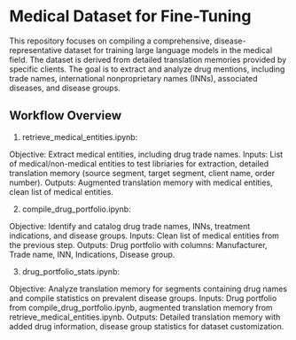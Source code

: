 # Medical Dataset for Fine-Tuning

This repository focuses on compiling a comprehensive, disease-representative dataset for training large language models in the medical field. The dataset is derived from detailed translation memories provided by specific clients. The goal is to extract and analyze drug mentions, including trade names, international nonproprietary names (INNs), associated diseases, and disease groups.

## Workflow Overview
1. retrieve_medical_entities.ipynb:

Objective: Extract medical entities, including drug trade names.
Inputs: List of medical/non-medical entities to test libriaries for extraction, detailed translation memory (source segment, target segment, client name, order number).
Outputs: Augmented translation memory with medical entities, clean list of medical entities.

2. compile_drug_portfolio.ipynb:

Objective: Identify and catalog drug trade names, INNs, treatment indications, and disease groups.
Inputs: Clean list of medical entities from the previous step.
Outputs: Drug portfolio with columns: Manufacturer, Trade name, INN, Indications, Disease group.

3. drug_portfolio_stats.ipynb:

Objective: Analyze translation memory for segments containing drug names and compile statistics on prevalent disease groups.
Inputs: Drug portfolio from compile_drug_portfolio.ipynb, augmented translation memory from retrieve_medical_entities.ipynb.
Outputs: Detailed translation memory with added drug information, disease group statistics for dataset customization.
